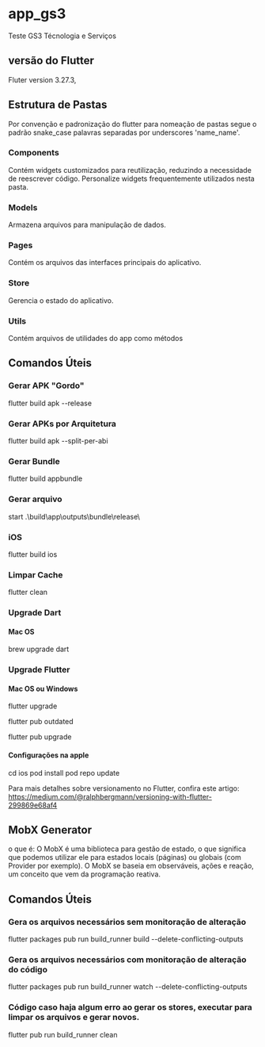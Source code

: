 # app_gs3

Teste GS3 Técnologia e Serviços

## versão do Flutter

Fluter version 3.27.3,

## Estrutura de Pastas

Por convenção e padronização do flutter para nomeação de pastas segue o padrão  snake_case
palavras separadas por underscores 'name_name'.

### Components
Contém widgets customizados para reutilização, reduzindo a necessidade de reescrever código.
Personalize widgets frequentemente utilizados nesta pasta.

### Models
Armazena arquivos para manipulação de dados.

### Pages
Contém os arquivos das interfaces principais do aplicativo.

### Store
Gerencia o estado do aplicativo.

### Utils
Contém arquivos de utilidades do app como métodos 

## Comandos Úteis

### Gerar APK "Gordo"
flutter build apk --release

### Gerar APKs por Arquitetura
flutter build apk --split-per-abi

### Gerar Bundle
flutter build appbundle

### Gerar arquivo
start .\build\app\outputs\bundle\release\

### iOS
flutter build ios

### Limpar Cache
flutter clean



### Upgrade Dart

#### Mac OS
brew upgrade dart

### Upgrade Flutter

#### Mac OS ou Windows
flutter upgrade

flutter pub outdated

flutter pub upgrade

#### Configurações na apple
cd ios
pod install
pod repo update


Para mais detalhes sobre versionamento no Flutter, confira este artigo:
https://medium.com/@ralphbergmann/versioning-with-flutter-299869e68af4

## MobX Generator
o que é: O MobX é uma biblioteca para gestão de estado, o que significa que podemos utilizar ele
para estados locais (páginas) ou globais (com Provider por exemplo). O MobX se baseia em
observáveis, ações e reação, um conceito que vem da programação reativa.

## Comandos Úteis

### Gera os arquivos necessários sem monitoração de alteração
flutter packages pub run build_runner build --delete-conflicting-outputs

### Gera os arquivos necessários com monitoração de alteração do código
flutter packages pub run build_runner watch --delete-conflicting-outputs

### Código caso haja algum erro ao gerar os stores, executar para limpar os arquivos e gerar novos.
flutter pub run build_runner clean

